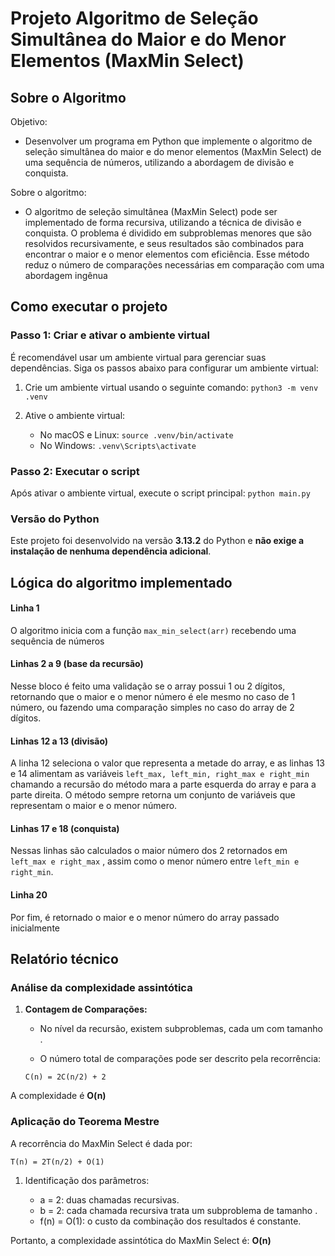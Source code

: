 # Projeto Algoritmo de Seleção Simultânea do  Maior e do Menor Elementos (MaxMin Select)
## Sobre o Algoritmo
Objetivo:
-  Desenvolver um programa em Python que implemente o algoritmo de seleção simultânea do maior e do menor elementos (MaxMin Select) de uma sequência de números, utilizando a abordagem de divisão e conquista.

Sobre o algoritmo:
- O algoritmo de seleção simultânea (MaxMin Select) pode ser implementado de forma recursiva, utilizando a técnica de divisão e conquista. O problema é dividido em subproblemas menores que são resolvidos recursivamente, e seus resultados são combinados para encontrar o maior e o menor elementos com eficiência. Esse método reduz o número de comparações necessárias em comparação com uma abordagem ingênua

## Como executar o projeto
### Passo 1: Criar e ativar o ambiente virtual
É recomendável usar um ambiente virtual para gerenciar suas dependências. Siga os passos abaixo para configurar um ambiente virtual:

1.  Crie um ambiente virtual usando o seguinte comando:
    `python3 -m venv .venv`

2.  Ative o ambiente virtual:
    -   No macOS e Linux: `source .venv/bin/activate`
    -   No Windows: `.venv\Scripts\activate`

### Passo 2: Executar o script
Após ativar o ambiente virtual, execute o script principal: `python main.py`

### Versão do Python
Este projeto foi desenvolvido na versão  **3.13.2**  do Python e  **não exige a instalação de nenhuma dependência adicional**.

## Lógica do algoritmo implementado
#### Linha 1
O algoritmo inicia com a função `max_min_select(arr)` recebendo uma sequência de números
#### Linhas 2 a 9 (base da recursão)
Nesse bloco é feito uma validação se o array possui 1 ou 2 dígitos, retornando que o maior e o menor número é ele mesmo no caso de 1 número, ou fazendo uma comparação simples no caso do array de 2 dígitos.
#### Linhas 12 a 13 (divisão)
A linha 12 seleciona o valor que representa a metade do array, e as linhas 13 e 14 alimentam as variáveis `left_max, left_min, right_max e right_min` chamando a recursão do método mara a parte esquerda do array e para a parte direita.
O método sempre retorna um conjunto de variáveis que representam o maior e o menor número.
#### Linhas 17 e 18 (conquista)
Nessas linhas são calculados o maior número dos 2 retornados em `left_max e right_max` , assim como o menor número entre `left_min e right_min`.

#### Linha 20
Por fim, é retornado o maior e o menor número do array passado inicialmente

## Relatório técnico
### Análise da complexidade assintótica
1.  **Contagem de Comparações:**

    -   No nível da recursão, existem subproblemas, cada um com tamanho .

    -   O número total de comparações pode ser descrito pela recorrência:
        
    `C(n) = 2C(n/2) + 2`

A complexidade é **O(n)**

### Aplicação do Teorema Mestre

A recorrência do MaxMin Select é dada por:

    T(n) = 2T(n/2) + O(1)

1.  Identificação dos parâmetros:

    -  a = 2: duas chamadas recursivas.
    -  b = 2: cada chamada recursiva trata um subproblema de tamanho .
    -  f(n) = O(1): o custo da combinação dos resultados é constante.

Portanto, a complexidade assintótica do MaxMin Select é: **O(n)**
 
